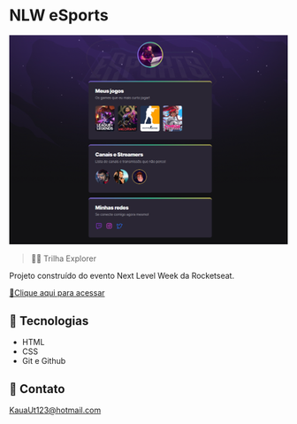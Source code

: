 # NLW eSports

![preview](./.github/preview.png)

> 🚴‍♀️ Trilha Explorer

Projeto construído do evento Next Level Week da Rocketseat.

[🔗Clique aqui para acessar](https://KauaFas.github.io/nlw-esports-explorer/)


## 🔧 Tecnologias

- HTML
- CSS
- Git e Github

## 🤳 Contato

KauaUt123@hotmail.com